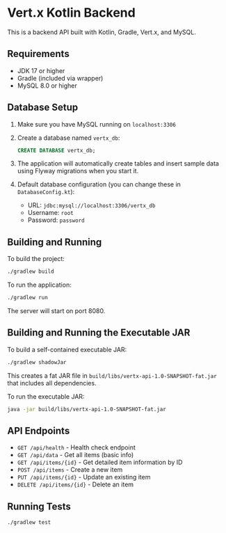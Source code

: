 # Vert.x Kotlin Backend

This is a backend API built with Kotlin, Gradle, Vert.x, and MySQL.

## Requirements

- JDK 17 or higher
- Gradle (included via wrapper)
- MySQL 8.0 or higher

## Database Setup

1. Make sure you have MySQL running on `localhost:3306`
2. Create a database named `vertx_db`:
   ```sql
   CREATE DATABASE vertx_db;
   ```
3. The application will automatically create tables and insert sample data using Flyway migrations when you start it.

4. Default database configuration (you can change these in `DatabaseConfig.kt`):
   - URL: `jdbc:mysql://localhost:3306/vertx_db`
   - Username: `root`
   - Password: `password`

## Building and Running

To build the project:

```bash
./gradlew build
```

To run the application:

```bash
./gradlew run
```

The server will start on port 8080.

## Building and Running the Executable JAR

To build a self-contained executable JAR:

```bash
./gradlew shadowJar
```

This creates a fat JAR file in `build/libs/vertx-api-1.0-SNAPSHOT-fat.jar` that includes all dependencies.

To run the executable JAR:

```bash
java -jar build/libs/vertx-api-1.0-SNAPSHOT-fat.jar
```

## API Endpoints

- `GET /api/health` - Health check endpoint
- `GET /api/data` - Get all items (basic info)
- `GET /api/items/{id}` - Get detailed item information by ID
- `POST /api/items` - Create a new item
- `PUT /api/items/{id}` - Update an existing item
- `DELETE /api/items/{id}` - Delete an item

## Running Tests

```bash
./gradlew test
``` 